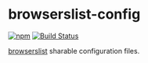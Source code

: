# browserslist-config

[![npm][npm-image]][npm-url]
[![Build Status][travis-image]][travis-url]

[browserslist](https://github.com/ai/browserslist) sharable configuration files.

[npm-image]: https://img.shields.io/npm/v/@whizark/browserslist-config.svg
[npm-url]: https://www.npmjs.com/@whizark/commmitlint-config

[travis-image]: https://travis-ci.org/whizark/browserslist-config.svg?branch=master
[travis-url]: https://travis-ci.org/whizark/browserslist-config
